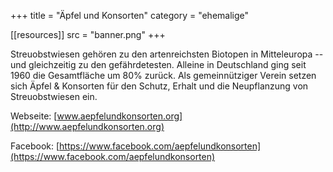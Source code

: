 +++
title = "Äpfel und Konsorten"
category = "ehemalige"

[[resources]]
src = "banner.png"
+++

Streuobstwiesen gehören zu den artenreichsten Biotopen in Mitteleuropa
-- und gleichzeitig zu den gefährdetesten. Alleine in Deutschland ging
seit 1960 die Gesamtfläche um 80% zurück. Als gemeinnütziger Verein
setzen sich Äpfel & Konsorten für den Schutz, Erhalt und die
Neupflanzung von Streuobstwiesen ein.

Webseite: [www.aepfelundkonsorten.org](http://www.aepfelundkonsorten.org)

Facebook: [https://www.facebook.com/aepfelundkonsorten](https://www.facebook.com/aepfelundkonsorten)
